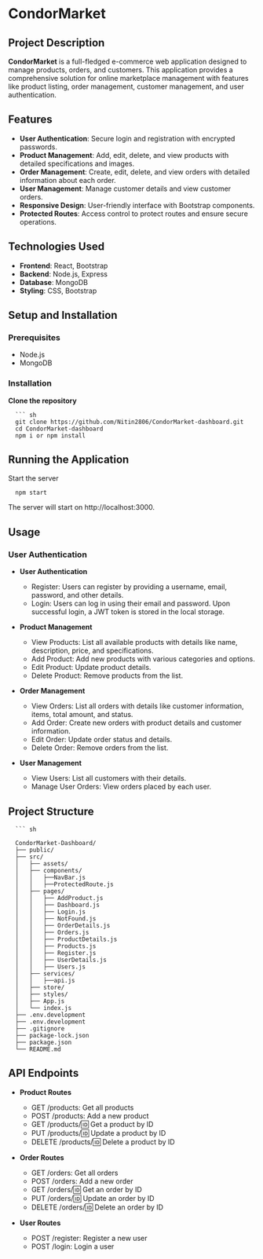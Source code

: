 # CondorMarket

## Project Description

**CondorMarket** is a full-fledged e-commerce web application designed to manage products, orders, and customers. This application provides a comprehensive solution for online marketplace management with features like product listing, order management, customer management, and user authentication.

## Features

- **User Authentication**: Secure login and registration with encrypted passwords.
- **Product Management**: Add, edit, delete, and view products with detailed specifications and images.
- **Order Management**: Create, edit, delete, and view orders with detailed information about each order.
- **User Management**: Manage customer details and view customer orders.
- **Responsive Design**: User-friendly interface with Bootstrap components.
- **Protected Routes**: Access control to protect routes and ensure secure operations.

## Technologies Used

- **Frontend**: React, Bootstrap
- **Backend**: Node.js, Express
- **Database**: MongoDB
- **Styling**: CSS, Bootstrap

## Setup and Installation

### Prerequisites

- Node.js
- MongoDB

### Installation

**Clone the repository**

      ``` sh
      git clone https://github.com/Nitin2806/CondorMarket-dashboard.git
      cd CondorMarket-dashboard
      npm i or npm install


## Running the Application

Start the server

      npm start
      
The server will start on http://localhost:3000.

## Usage

### User Authentication

- **User Authentication**
  - Register: Users can register by providing a username, email, password, and other details.
  - Login: Users can log in using their email and password. Upon successful login, a JWT token is stored in the local storage.

- **Product Management**
  - View Products: List all available products with details like name, description, price, and specifications.
  - Add Product: Add new products with various categories and options.
  - Edit Product: Update product details.
  - Delete Product: Remove products from the list.

- **Order Management**
  - View Orders: List all orders with details like customer information, items, total amount, and status.
  - Add Order: Create new orders with product details and customer information.
  - Edit Order: Update order status and details.
  - Delete Order: Remove orders from the list.

- **User Management**
  - View Users: List all customers with their details.
  - Manage User Orders: View orders placed by each user.


## Project Structure

      ``` sh

      CondorMarket-Dashboard/
      ├── public/
      ├── src/
      │   ├── assets/
      │   ├── components/
      │   │   ├──NavBar.js
      │   │   ├──ProtectedRoute.js
      │   ├── pages/
      │   │   ├── AddProduct.js
      │   │   ├── Dashboard.js
      │   │   ├── Login.js
      │   │   ├── NotFound.js
      │   │   ├── OrderDetails.js
      │   │   ├── Orders.js
      │   │   ├── ProductDetails.js
      │   │   ├── Products.js
      │   │   ├── Register.js
      │   │   ├── UserDetails.js
      │   │   ├── Users.js
      │   ├── services/
      │   │   ├──api.js
      │   ├── store/
      │   ├── styles/
      │   ├── App.js
      │   └── index.js
      ├── .env.development 
      ├── .env.development
      ├── .gitignore
      ├── package-lock.json
      ├── package.json
      └── README.md
          
## API Endpoints

- **Product Routes**
  - GET /products: Get all products
  - POST /products: Add a new product
  - GET /products/:id: Get a product by ID
  - PUT /products/:id: Update a product by ID
  - DELETE /products/:id: Delete a product by ID

- **Order Routes**
  - GET /orders: Get all orders
  - POST /orders: Add a new order
  - GET /orders/:id: Get an order by ID
  - PUT /orders/:id: Update an order by ID
  - DELETE /orders/:id: Delete an order by ID

- **User Routes**
  - POST /register: Register a new user
  - POST /login: Login a user